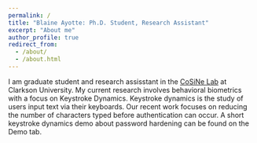 ```yaml
---
permalink: /
title: "Blaine Ayotte: Ph.D. Student, Research Assistant"
excerpt: "About me"
author_profile: true
redirect_from: 
  - /about/
  - /about.html
---
```


I am graduate student and research assisstant in the <a href="https://sites.google.com/clarkson.edu/cu-cosine-lab/home">CoSiNe Lab</a> at Clarkson University. My current research involves behavioral biometrics with a focus on Keystroke Dynamics. Keystroke dynamics is the study of users input text via their keyboards. Our recent work focuses on reducing the number of characters typed before authentication can occur. A short keystroke dynamics demo about password hardening can be found on the Demo tab.
